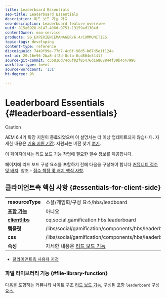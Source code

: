 ```yaml
---
title: Leaderboard Essentials
seo-title: Leaderboard Essentials
description: 리드 보드 기능 개요
seo-description: Leaderboard feature overview
uuid: 815a6928-b147-496d-9751-13159ad1304d
contentOwner: msm-service
products: SG_EXPERIENCEMANAGER/6.4/COMMUNITIES
topic-tags: developing
content-type: reference
discoiquuid: 7449f99e-77d7-4c0f-96d5-b67d5e1f124a
exl-id: 20c16e96-2ba8-4f2d-8cfa-8cd804e3441f
source-git-commit: c5b816d74c6f02f85476d16868844f39b4c47996
workflow-type: tm+mt
source-wordcount: '131'
ht-degree: 9%

---
```


# Leaderboard Essentials {#leaderboard-essentials}

>[!CAUTION]
>
>AEM 6.4가 확장 지원이 종료되었으며 이 설명서는 더 이상 업데이트되지 않습니다. 자세한 내용은 [기술 지원 기간](https://helpx.adobe.com/kr/support/programs/eol-matrix.html). 지원되는 버전 찾기 [여기](https://experienceleague.adobe.com/docs/).

이 페이지에서는 리드 보드 기능 작업에 필요한 필수 정보를 제공합니다.

페이지에 리드 보드 구성 요소를 포함하기 전에 다음을 구성해야 합니다 [커뮤니티 점수 및 배지](implementing-scoring.md). 참조 - [점수 책정 및 배지 핵심 사항](configure-scoring.md).

## 클라이언트측 핵심 사항 {#essentials-for-client-side}

<table> 
 <tbody>
  <tr>
   <td> <strong>resourceType</strong></td> 
   <td>소셜/게임화/구성 요소/hbs/leadboard</td> 
  </tr>
  <tr>
   <td> <a href="scf.md#add-or-include-a-communities-component"><strong>포함 가능</strong></a></td> 
   <td>아니요</td> 
  </tr>
  <tr>
   <td> <a href="clientlibs.md"><strong>clientlibs</strong></a></td> 
   <td>cq.social.gamification.hbs.leaderboard</td> 
  </tr>
  <tr>
   <td> <strong>템플릿</strong></td> 
   <td> /libs/social/gamification/components/hbs/leaderboard/leaderboard.hbs<br /> </td> 
  </tr>
  <tr>
   <td> <strong>css</strong></td> 
   <td> /libs/social/gamification/components/hbs/leaderboard/clientlibs/leaderboard.css</td> 
  </tr>
  <tr>
   <td><strong> 속성</strong></td> 
   <td>자세한 내용은 <a href="enabling-leaderboard.md">리드 보드 기능</a></td> 
  </tr>
 </tbody>
</table>

* [클라이언트측 사용자 지정](client-customize.md)

### 파일 라이브러리 기능 {#file-library-function}

다음을 포함하는 커뮤니티 사이트 구조 [리드 보드 기능](functions.md#leaderboard-function), 구성된 포함 `leaderboard` 구성 요소.
